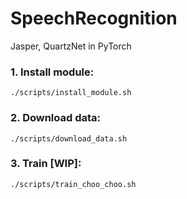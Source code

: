 # SpeechRecognition

Jasper, QuartzNet in PyTorch

### 1. Install module:

`./scripts/install_module.sh`

### 2. Download data:

`./scripts/download_data.sh`

### 3. Train [WIP]:

`./scripts/train_choo_choo.sh`

